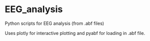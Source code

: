 # EEG_analysis
Python scripts for EEG analysis (from .abf files)

Uses plotly for interactive plotting and pyabf for loading in .abf file.
